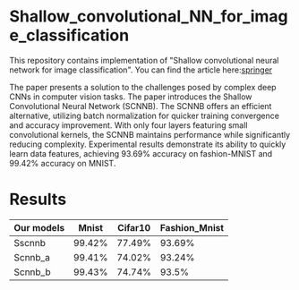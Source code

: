 # Shallow_convolutional_NN_for_image_classification


This repository contains implementation of "Shallow convolutional neural network for image classification". You can find the article here:[springer](https://link.springer.com/article/10.1007/s42452-019-1903-4)

The paper presents a solution to the challenges posed by complex deep CNNs in computer vision tasks. The paper introduces the Shallow Convolutional Neural Network (SCNNB).
The SCNNB offers an efficient alternative, utilizing batch normalization for quicker training convergence and accuracy improvement. With only four layers featuring small convolutional kernels, the SCNNB maintains performance while significantly reducing complexity. Experimental results demonstrate its ability to quickly learn data features, achieving 93.69% accuracy on fashion-MNIST and 99.42% accuracy on MNIST.

# Results

| Our models | Mnist  | Cifar10 | Fashion_Mnist |
|----------|----------|----------|----------|
| Sscnnb   | 99.42%   | 77.49%   | 93.69%   |
| Scnnb_a  | 99.41%   | 74.02%   | 93.24%   |
| Scnnb_b  | 99.43%  | 74.74%  | 93.5%  |


